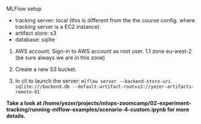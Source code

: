 MLFlow setup
- tracking server: local (this is different from the the course config. where tracking server is a EC2 instance)
- artifact store: s3
- database: sqlite

1. AWS account. Sign-in to AWS account as root user.
    1.1 zone eu-west-2 (be sure always we are in this zone)

2. Create a new S3 bucket.

3. In cli to launch the server: `mlflow server --backend-store-uri sqlite:///backend.db --default-artifact-root=s3://yezer-artifacts-remote-01`

**Take a look at /home/yezer/projects/mlops-zoomcamp/02-experiment-tracking/running-mlflow-examples/scenario-4-custom.ipynb for more details.**

